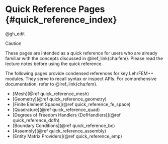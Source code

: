 # Quick Reference Pages {#quick_reference_index}

@gh_edit

> [!caution]
> These pages are intended as a quick reference for users who are already familiar with the concepts discussed in @lref_link{cha:fem}. Please read the lecture notes before using the quick reference.

The following pages provide condensed references for key LehrFEM++ modules. They serve to recall syntax or inspect APIs. For comprehensive documentation, refer to @lref_link{cha:fem}.

- [Mesh](@ref quick_reference_mesh)
- [Geometry](@ref quick_reference_geometry)
- [Finite Element Spaces](@ref quick_reference_fe_space)
- [Quadrature](@ref quick_reference_quad)
- [Degrees of Freedom Handlers (DofHandlers)](@ref quick_reference_dofh)
- [Boundary Conditions](@ref quick_reference_bc)
- [Assembly](@ref quick_reference_assembly)
- [Entity Matrix Providers](@ref quick_reference_emp)
<!-- - [Logging](@ref quick_reference_logging) -->
